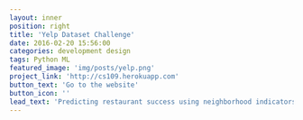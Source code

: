 ```yaml
---
layout: inner
position: right
title: 'Yelp Dataset Challenge'
date: 2016-02-20 15:56:00
categories: development design
tags: Python ML
featured_image: 'img/posts/yelp.png'
project_link: 'http://cs109.herokuapp.com'
button_text: 'Go to the website'
button_icon: ''
lead_text: 'Predicting restaurant success using neighborhood indicators'
---
```

